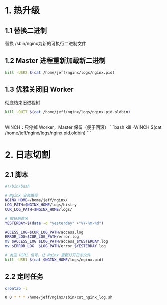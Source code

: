 # 1. 热升级
## 1.1 替换二进制
替换 /sbin/nginx为新的可执行二进制文件

## 1.2  Master 进程重新加载新二进制
```bash
kill -USR2 $(cat /home/jeff/nginx/logs/nginx.pid)
```
## 1.3 优雅关闭旧 Worker
彻底结束旧进程树
```bash
kill -QUIT $(cat /home/jeff/nginx/logs/nginx.pid.oldbin)
```
<br>
WINCH：只停掉 Worker，Master 保留（便于回滚）
```bash
kill -WINCH $(cat /home/jeff/nginx/logs/nginx.pid.oldbin)
```

# 2. 日志切割
## 2.1 脚本

```sh
#!/bin/bash

# Nginx 安装路径
NGINX_HOME=/home/jeff/nginx/
LOG_PATH=$NGINX_HOME/logs/histry
CUR_LOG_PATH=$NGINX_HOME/logs/

# 按日期命名
YESTERDAY=$(date -d "yesterday" +"%Y-%m-%d")

ACCESS_LOG=$CUR_LOG_PATH/access.log
ERROR_LOG=$CUR_LOG_PATH/error.log
mv $ACCESS_LOG $LOG_PATH/access_$YESTERDAY.log
mv $ERROR_LOG  $LOG_PATH/error_$YESTERDAY.log

# 发送 USR1 信号，让 Nginx 重新打开日志文件
kill -USR1 $(cat $NGINX_HOME/logs/nginx.pid)
```
## 2.2 定时任务
```bash
crontab -l

0 0 * * * /home/jeff/nginx/sbin/cut_nginx_log.sh
```


